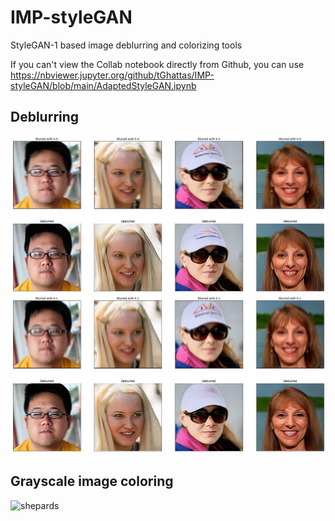 # IMP-styleGAN
StyleGAN-1 based image deblurring and colorizing tools

If you can't view the Collab notebook directly from Github, you can use https://nbviewer.jupyter.org/github/tGhattas/IMP-styleGAN/blob/main/AdaptedStyleGAN.ipynb

## Deblurring

![deblur_1](/deblur_5000_k1.png)
![deblur_2](/deblur_5000_k2.png)

## Grayscale image coloring

![shepards](/exports/shepards-monkey.png)
